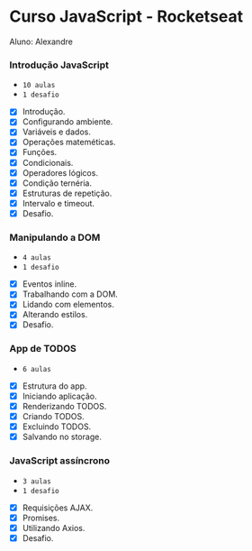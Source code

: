 # Curso JavaScript - Rocketseat

Aluno: Alexandre

### Introdução JavaScript
* `10 aulas`
* `1 desafio`

- [x] Introdução.
- [x] Configurando ambiente.
- [x] Variáveis e dados.
- [x] Operações mateméticas.
- [x] Funções.
- [x] Condicionais.
- [x] Operadores lógicos.
- [x] Condição ternéria.
- [x] Estruturas de repetição.
- [x] Intervalo e timeout.
- [x] Desafio.

### Manipulando a DOM
* `4 aulas`
* `1 desafio`

- [x] Eventos inline.
- [x] Trabalhando com a DOM.
- [x] Lidando com elementos.
- [x] Alterando estilos.
- [x] Desafio.

### App de TODOS
* `6 aulas`

- [x] Estrutura do app.
- [x] Iniciando aplicação.
- [x] Renderizando  TODOS.
- [x] Criando TODOS.
- [x] Excluindo TODOS.
- [x] Salvando no storage.

### JavaScript assíncrono
* `3 aulas`
* `1 desafio`

- [x] Requisições AJAX.
- [x] Promises.
- [x] Utilizando Axios.
- [x] Desafio.
